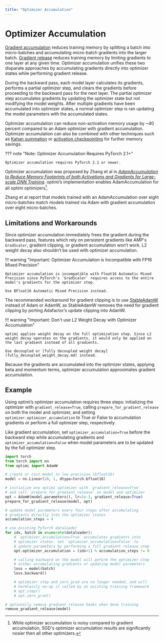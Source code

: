 ```yaml
---
title: "Optimizer Accumulation"
---
```


# Optimizer Accumulation

[Gradient accumulation](https://pytorch.org/docs/stable/notes/amp_examples.html#gradient-accumulation) reduces training memory by splitting a batch into micro-batches and accumulating micro-batch gradients into the larger batch. [Gradient release](gradient_release.md) reduces training memory by limiting gradients to one layer at any given time. Optimizer accumulation unifies these two disparate approaches by accumulating gradients directly into optimizer states while performing gradient release.

During the backward pass, each model layer calculates its gradients, performs a partial optimizer step, and clears the gradients before proceeding to the backward pass for the next layer. The partial optimizer step accumulates gradients by updating the optimizer state but not modifying the model weights. After multiple gradients have been accumulated into optimizer states, a normal optimizer step is ran updating the model parameters with the accumulated states.

Optimizer accumulation can reduce non-activation memory usage by ~40 percent compared to an Adam optimizer with gradient accumulation. Optimizer accumulation can also be combined with other techniques such as [Kahan summation](kahan_summation.md) or [activation checkpointing](https://pytorch.org/docs/stable/checkpoint.html) for further memory savings.

??? note "Note: Optimizer Accumulation Requires PyTorch 2.1+"

    Optimizer accumulation requires PyTorch 2.1 or newer.

Optimizer accumulation was proposed by Zhang et al in [*AdamAccumulation to Reduce Memory Footprints of both Activations and Gradients for Large-scale DNN Training*](https://arxiv.org/abs/2305.19982). optimi’s implementation enables AdamAccumulation for all optimi optimizers[^1].

Zhang et al report that models trained with an AdamAccumulation over eight micro-batches match models trained via Adam with gradient accumulation over eight micro-batches.

## Limitations and Workarounds

Since optimizer accumulation immediately frees the gradient during the backward pass, features which rely on persistent gradients like AMP's `GradScaler`, gradient clipping, or gradient accumulation won’t work. L2 weight decay also shouldn’t be used with optimizer accumulation.

!!! warning "Important: Optimizer Accumulation is Incompatible with FP16 Mixed Precision"

    Optimizer accumulation is incompatible with Float16 Automatic Mixed Precision since PyTorch's `GradScaler` requires access to the entire model's gradients for the optimizer step.

    Use BFloat16 Automatic Mixed Precision instead.

The recommended workaround for gradient clipping is to use [StableAdamW](optimizers/stableadamw.md) instead of Adam or AdamW, as StableAdamW removes the need for gradient clipping by porting Adafactor’s update clipping into AdamW.

!!! warning "Important: Don't use L2 Weight Decay with Optimizer Accumulation"

    optimi applies weight decay on the full optimization step. Since L2 weight decay operates on the gradients, it would only be applied on the last gradient instead of all gradients.

    Use decoupled or [fully decoupled weight decay](fully_decoupled_weight_decay.md) instead.

Because the gradients are accumulated into the optimizer states, applying beta and momentum terms, optimizer accumulation approximates gradient accumulation.

## Example

Using optimi’s optimizer accumulation requires three steps: initializing the optimizer with `gradient_release=True`, calling `prepare_for_gradient_release` on both the model and optimizer, and setting `optimizer.optimizer_accumulation` to True or False to accumulation gradients or perform a full optimizer step, respectively.

Like gradient accumulation, set `optimizer_accumulation=True` before the backward step while accumulating gradients and `optimizer_accumulation=False` when model parameters are to be updated by the full optimizer step.

```python
import torch
from torch import nn
from optimi import AdamW

# create or cast model in low precision (bfloat16)
model = nn.Linear(20, 1, dtype=torch.bfloat16)

# initialize any optimi optimizer with `gradient_release=True`
# and call `prepare_for_gradient_release` on model and optimizer
opt = AdamW(model.parameters(), lr=1e-3, gradient_release=True)
prepare_for_gradient_release(model, opt)

# update model parameters every four steps after accumulating
# gradients directly into the optimizer states
accumulation_steps = 4

# use existing PyTorch dataloader
for idx, batch in enumerate(dataloader):
    # `optimizer_accumulation=True` accumulates gradients into
    # optimizer states. set `optimizer_accumulation=False` to
    # update parameters by performing a full gradient release step
    opt.optimizer_accumulation = (idx+1) % accumulation_steps != 0

    # calling backward on the model will peform the optimizer step
    # either accumulating gradients or updating model parameters
    loss = model(batch)
    loss.backward()

    # optimizer step and zero_grad are no longer needed, and will
    # harmlessly no-op if called by an existing training framework
    # opt.step()
    # opt.zero_grad()

# optionally remove gradient release hooks when done training
remove_gradient_release(model)
```

[^1]: While optimizer accumulation is noisy compared to gradient accumulation, SGD's optimizer accumulation results are significantly nosier then all other optimizers.